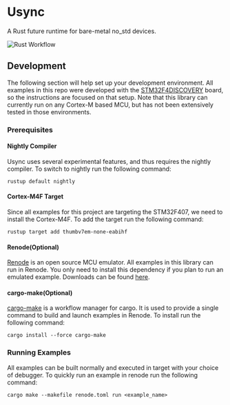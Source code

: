 # Usync
A Rust future runtime for bare-metal no_std devices.

![Rust Workflow](https://github.com/bahildebrand/usync/workflows/Rust/badge.svg)

## Development
The following section will help set up your development environment. All
examples in this repo were developed with the
[STM32F4DISCOVERY](https://www.st.com/en/evaluation-tools/stm32f4discovery.html)
board, so the instructions are focused on that setup. Note that this library can
currently run on any Cortex-M based MCU, but has not been extensively tested in
those environments.

### Prerequisites
#### Nightly Compiler
Usync uses several experimental features, and thus requires the nightly
compiler. To switch to nightly run the following command:
```
rustup default nightly
```

#### Cortex-M4F Target
Since all examples for this project are targeting the STM32F407, we need to
install the Cortex-M4F. To add the target run the following command:
```
rustup target add thumbv7em-none-eabihf
```

#### Renode(Optional)
[Renode](https://renode.io/) is an open source MCU emulator. All examples in
this library can run in Renode. You only need to install this dependency if you
plan to run an emulated example. Downloads can be found
[here](https://renode.io/#downloads).

#### cargo-make(Optional)
[cargo-make](https://github.com/sagiegurari/cargo-make) is a workflow manager
for cargo. It is used to provide a single command to build and launch examples
in Renode. To install run the following command:
```
cargo install --force cargo-make
```

### Running Examples
All examples can be built normally and executed in target with your choice of
debugger. To quickly run an example in renode run the following command:
```
cargo make --makefile renode.toml run <example_name>
```